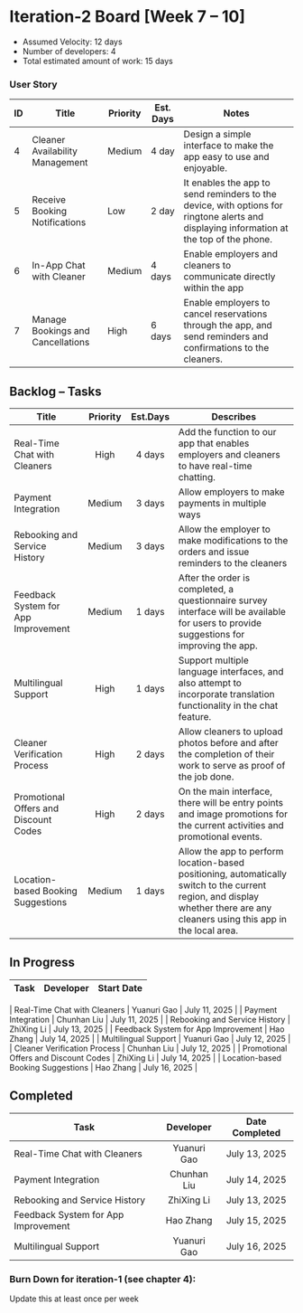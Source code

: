 # Iteration-2 Board [Week 7 – 10] 

* Assumed Velocity: 12 days
* Number of developers: 4
* Total estimated amount of work: 15 days

### User Story

| ID | Title                           | Priority | Est. Days | Notes                                |
| -- | ------------------------------- | -------- | --------- | ------------------------------------ |
| 4  | Cleaner Availability Management      | Medium     | 4 day     | Design a simple interface to make the app easy to use and enjoyable.|
| 5  | Receive Booking Notifications        | Low     | 2 day     | It enables the app to send reminders to the device, with options for ringtone alerts and displaying information at the top of the phone. |
| 6  | In-App Chat with Cleaner             | Medium     | 4 days    | Enable employers and cleaners to communicate directly within the app  |
| 7 | Manage Bookings and Cancellations     | High     | 6 days    | Enable employers to cancel reservations through the app, and send reminders and confirmations to the cleaners. |


## Backlog – Tasks
| Title                           | Priority | Est.Days      | Describes                                |
| ------------------------------- | :------: | :-----------: | ---------------------------------------- |
| Real-Time Chat with Cleaners                  | High      |     4 days     |  Add the function to our app that enables employers and cleaners to have real-time chatting. |
| Payment Integration                           | Medium    |     3 days     |  Allow employers to make payments in multiple ways |
| Rebooking and Service History                 | Medium    |     3 days     |  Allow the employer to make modifications to the orders and issue reminders to the cleaners |
| Feedback System for App Improvement           | Medium    |     1 days     |  After the order is completed, a questionnaire survey interface will be available for users to provide suggestions for improving the app.|
| Multilingual Support                          | High      |     1 days     |  Support multiple language interfaces, and also attempt to incorporate translation functionality in the chat feature.|
| Cleaner Verification Process                  | High      |     2 days     |  Allow cleaners to upload photos before and after the completion of their work to serve as proof of the job done.|
| Promotional Offers and Discount Codes         | High      |     2 days     |  On the main interface, there will be entry points and image promotions for the current activities and promotional events.|
| Location-based Booking Suggestions            | Medium    |     1 days     |  Allow the app to perform location-based positioning, automatically switch to the current region, and display whether there are any cleaners using this app in the local area.|


## In Progress

| Task                                      | Developer      | Start Date    |
| ----------------------------------------- | -------------- | ------------- |

|  Real-Time Chat with Cleaners             |  Yuanuri Gao   | July 11, 2025 |
|  Payment Integration                      |  Chunhan Liu   | July 11, 2025 |
|  Rebooking and Service History            |  ZhiXing Li    | July 13, 2025 |
|  Feedback System for App Improvement      |  Hao Zhang     | July 14, 2025  |
|  Multilingual Support                     |  Yuanuri Gao   | July 12, 2025 |
|  Cleaner Verification Process             |  Chunhan Liu   | July 12, 2025 |
|  Promotional Offers and Discount Codes    |  ZhiXing Li    | July 14, 2025 |
|  Location-based Booking Suggestions       |  Hao Zhang     | July 16, 2025  |

## Completed
| Task                      | Developer | Date Completed |
| ------------------------- | :-------: | :------------: |
|  Real-Time Chat with Cleaners             |  Yuanuri Gao   | July 13, 2025 |
|  Payment Integration                      |  Chunhan Liu   | July 14, 2025 |
|  Rebooking and Service History            |  ZhiXing Li    | July 13, 2025 |
|  Feedback System for App Improvement      |  Hao Zhang     | July 15, 2025  |
|  Multilingual Support                     |  Yuanuri Gao   | July 16, 2025 |

### Burn Down for iteration-1 (see chapter 4):
Update this at least once per week


